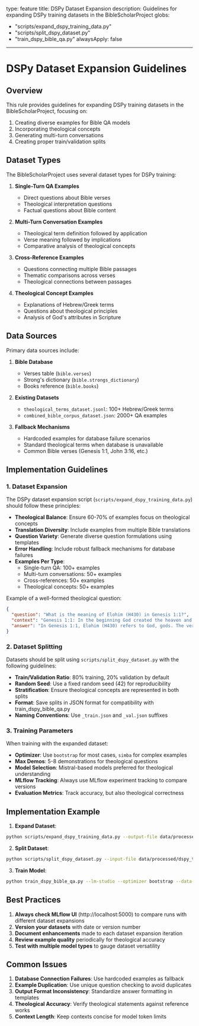 type: feature
title: DSPy Dataset Expansion
description: Guidelines for expanding DSPy training datasets in the BibleScholarProject
globs:
  - "scripts/expand_dspy_training_data.py"
  - "scripts/split_dspy_dataset.py"
  - "train_dspy_bible_qa.py"
alwaysApply: false
---

# DSPy Dataset Expansion Guidelines

## Overview

This rule provides guidelines for expanding DSPy training datasets in the BibleScholarProject, focusing on:
1. Creating diverse examples for Bible QA models
2. Incorporating theological concepts 
3. Generating multi-turn conversations
4. Creating proper train/validation splits

## Dataset Types

The BibleScholarProject uses several dataset types for DSPy training:

1. **Single-Turn QA Examples**
   - Direct questions about Bible verses
   - Theological interpretation questions
   - Factual questions about Bible content

2. **Multi-Turn Conversation Examples**
   - Theological term definition followed by application
   - Verse meaning followed by implications
   - Comparative analysis of theological concepts

3. **Cross-Reference Examples**
   - Questions connecting multiple Bible passages
   - Thematic comparisons across verses
   - Theological connections between passages

4. **Theological Concept Examples**
   - Explanations of Hebrew/Greek terms
   - Questions about theological principles
   - Analysis of God's attributes in Scripture

## Data Sources

Primary data sources include:

1. **Bible Database**
   - Verses table (`bible.verses`)
   - Strong's dictionary (`bible.strongs_dictionary`)
   - Books reference (`bible.books`)

2. **Existing Datasets**
   - `theological_terms_dataset.jsonl`: 100+ Hebrew/Greek terms
   - `combined_bible_corpus_dataset.json`: 2000+ QA examples

3. **Fallback Mechanisms**
   - Hardcoded examples for database failure scenarios
   - Standard theological terms when database is unavailable
   - Common Bible verses (Genesis 1:1, John 3:16, etc.)

## Implementation Guidelines

### 1. Dataset Expansion

The DSPy dataset expansion script (`scripts/expand_dspy_training_data.py`) should follow these principles:

- **Theological Balance**: Ensure 60-70% of examples focus on theological concepts
- **Translation Diversity**: Include examples from multiple Bible translations
- **Question Variety**: Generate diverse question formulations using templates
- **Error Handling**: Include robust fallback mechanisms for database failures
- **Examples Per Type**:
  - Single-turn QA: 100+ examples
  - Multi-turn conversations: 50+ examples 
  - Cross-references: 50+ examples
  - Theological concepts: 50+ examples

Example of a well-formed theological question:
```json
{
  "question": "What is the meaning of Elohim (H430) in Genesis 1:1?",
  "context": "Genesis 1:1: In the beginning God created the heaven and the earth.",
  "answer": "In Genesis 1:1, Elohim (H430) refers to God, gods. The verse states: \"In the beginning God created the heaven and the earth.\""
}
```

### 2. Dataset Splitting

Datasets should be split using `scripts/split_dspy_dataset.py` with the following guidelines:

- **Train/Validation Ratio**: 80% training, 20% validation by default
- **Random Seed**: Use a fixed random seed (42) for reproducibility
- **Stratification**: Ensure theological concepts are represented in both splits
- **Format**: Save splits in JSON format for compatibility with train_dspy_bible_qa.py
- **Naming Conventions**: Use `_train.json` and `_val.json` suffixes

### 3. Training Parameters

When training with the expanded dataset:

- **Optimizer**: Use `bootstrap` for most cases, `simba` for complex examples
- **Max Demos**: 5-8 demonstrations for theological questions
- **Model Selection**: Mistral-based models preferred for theological understanding
- **MLflow Tracking**: Always use MLflow experiment tracking to compare versions
- **Evaluation Metrics**: Track accuracy, but also theological correctness

## Implementation Example

1. **Expand Dataset**:
```bash
python scripts/expand_dspy_training_data.py --output-file data/processed/dspy_training_data/bible_corpus/dspy/expanded_bible_corpus_dataset.json
```

2. **Split Dataset**:
```bash
python scripts/split_dspy_dataset.py --input-file data/processed/dspy_training_data/bible_corpus/dspy/expanded_bible_corpus_dataset.json
```

3. **Train Model**:
```bash
python train_dspy_bible_qa.py --lm-studio --optimizer bootstrap --data-dir data/processed/dspy_training_data/bible_corpus/dspy/
```

## Best Practices

1. **Always check MLflow UI** (http://localhost:5000) to compare runs with different dataset expansions
2. **Version your datasets** with date or version number
3. **Document enhancements** made to each dataset expansion iteration
4. **Review example quality** periodically for theological accuracy
5. **Test with multiple model types** to gauge dataset versatility

## Common Issues

1. **Database Connection Failures**: Use hardcoded examples as fallback
2. **Example Duplication**: Use unique question checking to avoid duplicates
3. **Output Format Inconsistency**: Standardize answer formatting in templates
4. **Theological Accuracy**: Verify theological statements against reference works
5. **Context Length**: Keep contexts concise for model token limits 
